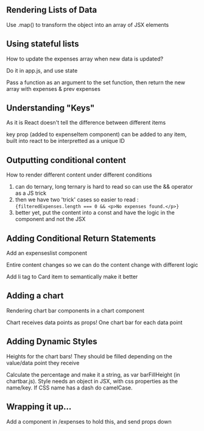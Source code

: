 ## Rendering Lists of Data

Use .map() to transform the object into an array of JSX elements


## Using stateful lists

How to update the expenses array when new data is updated?

Do it in app.js, and use state

Pass a function as an argument to the set function, then return the new array with expenses & prev expenses


## Understanding "Keys"

As it is React doesn't tell the difference between different items

key prop (added to expenseItem component) can be added to any item, built into react to be interpretted as a unique ID


## Outputting conditional content

How to render different content under different conditions
1. can do ternary, long ternary is hard to read so can use the && operator as a JS trick
1. then we have two 'trick' cases so easier to read : ``{filteredExpenses.length === 0 && <p>No expenses found.</p>} ``
1. better yet, put the content into a const and have the logic in the component and not the JSX


## Adding Conditional Return Statements

Add an expenseslist component

Entire content changes so we can do the content change with different logic

Add li tag to Card item to semantically make it better


## Adding a chart

Rendering chart bar components in a chart component

Chart receives data points as props! One chart bar for each data point


## Adding Dynamic Styles

Heights for the chart bars! They should be filled depending on the value/data point they receive

Calculate the percentage and make it a string, as var barFillHeight (in chartbar.js). Style needs an object in JSX, with css properties as the name/key. If CSS name has a dash do camelCase.


## Wrapping it up...

Add a component in /expenses to hold this, and send props down